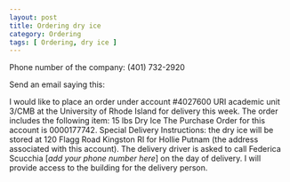 ```yaml
---
layout: post
title: Ordering dry ice
category: Ordering
tags: [ Ordering, dry ice ]
---
```


Phone number of the company: (401) 732-2920

Send an email saying this:

I would like to place an order under account #4027600 URI academic unit 3/CMB at the University of Rhode Island for delivery this week. The order includes the following item:
15 lbs Dry Ice
The Purchase Order for this account is 0000177742.
Special Delivery Instructions: the dry ice will be stored at 120 Flagg Road Kingston RI for Hollie Putnam (the address associated with this account). The delivery driver is asked to call Federica Scucchia [_add your phone number here_] on the day of delivery. I will provide access to the building for the delivery person.
